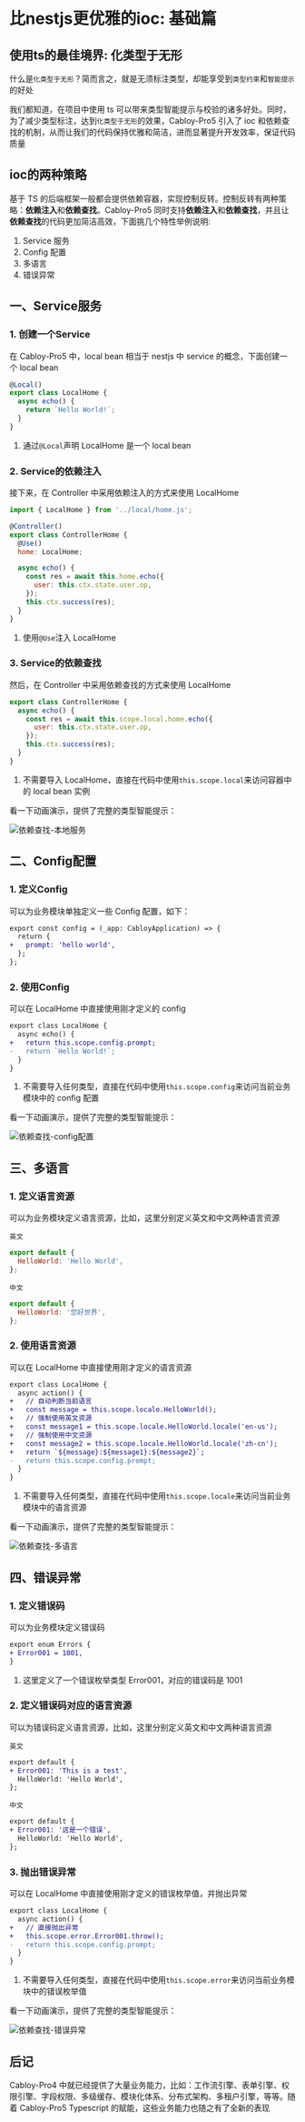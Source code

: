 # 比nestjs更优雅的ioc: 基础篇

## 使用ts的最佳境界: 化类型于无形

什么是`化类型于无形`？简而言之，就是无须标注类型，却能享受到`类型约束`和`智能提示`的好处

我们都知道，在项目中使用 ts 可以带来类型智能提示与校验的诸多好处。同时，为了减少类型标注，达到`化类型于无形`的效果，Cabloy-Pro5 引入了 ioc 和依赖查找的机制，从而让我们的代码保持优雅和简洁，进而显著提升开发效率，保证代码质量

## ioc的两种策略

基于 TS 的后端框架一般都会提供依赖容器，实现控制反转。控制反转有两种策略：**依赖注入**和**依赖查找**。Cabloy-Pro5 同时支持**依赖注入**和**依赖查找**，并且让**依赖查找**的代码更加简洁高效，下面挑几个特性举例说明:

1. Service 服务
2. Config 配置
3. 多语言
4. 错误异常

## 一、Service服务

### 1\. 创建一个Service

在 Cabloy-Pro5 中，local bean 相当于 nestjs 中 service 的概念，下面创建一个 local bean

```javascript
@Local()
export class LocalHome {
  async echo() {
    return `Hello World!`;
  }
}
```

1. 通过`@Local`声明 LocalHome 是一个 local bean

### 2\. Service的依赖注入

接下来，在 Controller 中采用依赖注入的方式来使用 LocalHome

```javascript
import { LocalHome } from '../local/home.js';

@Controller()
export class ControllerHome {
  @Use()
  home: LocalHome;

  async echo() {
    const res = await this.home.echo({
      user: this.ctx.state.user.op,
    });
    this.ctx.success(res);
  }
}
```

1. 使用`@Use`注入 LocalHome

### 3\. Service的依赖查找

然后，在 Controller 中采用依赖查找的方式来使用 LocalHome

```javascript
export class ControllerHome {
  async echo() {
    const res = await this.scope.local.home.echo({
      user: this.ctx.state.user.op,
    });
    this.ctx.success(res);
  }
}
```

1. 不需要导入 LocalHome，直接在代码中使用`this.scope.local`来访问容器中的 local bean 实例

看一下动画演示，提供了完整的类型智能提示：

![依赖查找-本地服务](./images/lookup-localbean.gif)

## 二、Config配置

### 1. 定义Config

可以为业务模块单独定义一些 Config 配置，如下：

```diff
export const config = (_app: CabloyApplication) => {
  return {
+   prompt: 'hello world',
  };
};
```

### 2. 使用Config

可以在 LocalHome 中直接使用刚才定义的 config

```diff
export class LocalHome {
  async echo() {
+   return this.scope.config.prompt;
-   return `Hello World!`;
  }
}
```

1. 不需要导入任何类型，直接在代码中使用`this.scope.config`来访问当前业务模块中的 config 配置

看一下动画演示，提供了完整的类型智能提示：

![依赖查找-config配置](./images/lookup-config.gif)

## 三、多语言

### 1. 定义语言资源

可以为业务模块定义语言资源，比如，这里分别定义英文和中文两种语言资源

`英文`

```javascript
export default {
  HelloWorld: 'Hello World',
};
```

`中文`

```javascript
export default {
  HelloWorld: '您好世界',
};
```

### 2. 使用语言资源

可以在 LocalHome 中直接使用刚才定义的语言资源

```diff
export class LocalHome {
  async action() {
+   // 自动判断当前语言
+   const message = this.scope.locale.HelloWorld();
+   // 强制使用英文资源
+   const message1 = this.scope.locale.HelloWorld.locale('en-us');
+   // 强制使用中文资源
+   const message2 = this.scope.locale.HelloWorld.locale('zh-cn');
+   return `${message}:${message1}:${message2}`;
-   return this.scope.config.prompt;
  }
}
```

1. 不需要导入任何类型，直接在代码中使用`this.scope.locale`来访问当前业务模块中的语言资源

看一下动画演示，提供了完整的类型智能提示：

![依赖查找-多语言](./images/lookup-locale.gif)

## 四、错误异常

### 1. 定义错误码

可以为业务模块定义错误码

```diff
export enum Errors {
+ Error001 = 1001,
}
```

1. 这里定义了一个错误枚举类型 Error001，对应的错误码是 1001

### 2. 定义错误码对应的语言资源

可以为错误码定义语言资源，比如，这里分别定义英文和中文两种语言资源

`英文`

```diff
export default {
+ Error001: 'This is a test',
  HelloWorld: 'Hello World',
};
```

`中文`

```diff
export default {
+ Error001: '这是一个错误',
  HelloWorld: 'Hello World',
};
```

### 3. 抛出错误异常

可以在 LocalHome 中直接使用刚才定义的错误枚举值，并抛出异常

```diff
export class LocalHome {
  async action() {
+   // 直接抛出异常
+   this.scope.error.Error001.throw();
-   return this.scope.config.prompt;
  }
}
```

1. 不需要导入任何类型，直接在代码中使用`this.scope.error`来访问当前业务模块中的错误枚举值

看一下动画演示，提供了完整的类型智能提示：

![依赖查找-错误异常](./images/lookup-error.gif)

## 后记

Cabloy-Pro4 中就已经提供了大量业务能力，比如：工作流引擎、表单引擎、权限引擎、字段权限、多级缓存、模块化体系、分布式架构、多租户引擎，等等。随着 Cabloy-Pro5 Typescript 的赋能，这些业务能力也随之有了全新的表现
